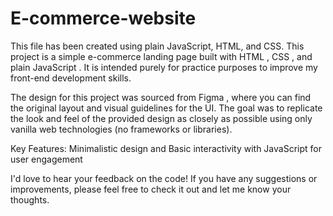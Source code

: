 # E-commerce-website
This file has been created using plain JavaScript, HTML, and CSS.
This project is a simple e-commerce landing page built with HTML , CSS , and plain JavaScript . It is intended purely for practice purposes to improve my front-end development skills.

The design for this project was sourced from Figma , where you can find the original layout and visual guidelines for the UI. The goal was to replicate the look and feel of the provided design as closely as possible using only vanilla web technologies (no frameworks or libraries).

Key Features:
Minimalistic design and
Basic interactivity with JavaScript for user engagement

I'd love to hear your feedback on the code! If you have any suggestions or improvements, please feel free to check it out and let me know your thoughts.